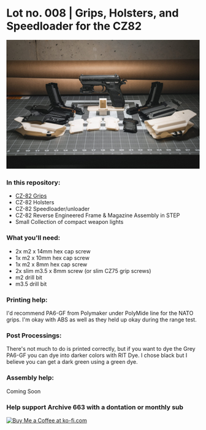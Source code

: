 # Lot no. 008 | Grips, Holsters, and Speedloader for the CZ82

![samplePhoto001](https://github.com/Archive-663/CZ82/blob/main/ASSETS/PHOTO/GMP01538.jpg)

### In this repository:
- [CZ-82 Grips](https://github.com/Archive-663/CZ82/tree/main/Grips)
- CZ-82 Holsters
- CZ-82 Speedloader/unloader
- CZ-82 Reverse Engineered Frame & Magazine Assembly in STEP
- Small Collection of compact weapon lights

### What you'll need:
- 2x m2 x 14mm hex cap screw
- 1x m2 x 10mm hex cap screw
- 1x m2 x 8mm hex cap screw
- 2x slim m3.5 x 8mm screw (or slim CZ75 grip screws)
- m2 drill bit
- m3.5 drill bit

### Printing help:
I'd recommend PA6-GF from Polymaker under PolyMide line for the NATO grips. I'm okay with ABS as well as they held up okay during the range test.

### Post Processings:
There's not much to do is printed correctly, but if you want to dye the Grey PA6-GF you can dye into darker colors with RIT Dye. I chose black but I believe you can get a dark green using a green dye. 

### Assembly help:
Coming Soon

### Help support Archive 663 with a dontation or monthly sub

<a href='https://ko-fi.com/P5P3MHMSF' target='_blank'><img height='36' style='border:0px;height:36px;' src='https://storage.ko-fi.com/cdn/kofi2.png?v=3' border='0' alt='Buy Me a Coffee at ko-fi.com' /></a>

